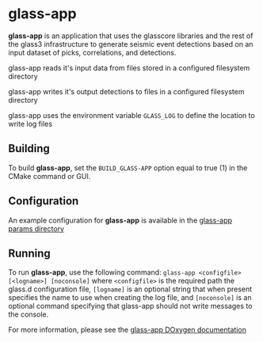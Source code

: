 # glass-app

**glass-app** is an application that uses the glasscore libraries and the rest
of the glass3 infrastructure to generate seismic event detections based on
an input dataset of picks, correlations, and detections.

glass-app reads it's input data from files stored in a configured filesystem
directory

glass-app writes it's output detections to files in a configured filesystem
directory

glass-app uses the environment variable `GLASS_LOG` to define the
location to write log files

## Building

To build **glass-app**, set the `BUILD_GLASS-APP` option equal
to true (1) in the CMake command or GUI.

## Configuration

An example configuration for **glass-app** is available in the [glass-app params directory](https://github.com/usgs/neic-glass3/tree/master/glass-app/params)

## Running

To run **glass-app**, use the following command: `glass-app <configfile> [<logname>] [noconsole]` where `<configfile>` is the required path the glass.d configuration file, `[logname]` is an optional string that when present specifies the name to use when creating the log file, and `[noconsole]` is an optional command specifying that glass-app should not write messages to the console.

For more information, please see the [glass-app DOxygen documentation](https://usgs.github.io/neic-glass3/html/glass-app_8cpp.html)

